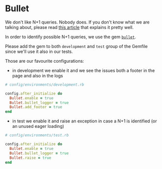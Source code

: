 # Bullet

We don't like N+1 queries. Nobody does.
If you don't know what we are talking about,
please read [this article](https://www.sitepoint.com/silver-bullet-n1-problem/) that explains it pretty well.

In order to identify possible N+1 queries, we use the gem [`bullet`](https://github.com/flyerhzm/bullet).

Please add the gem to both `development` and `test` group of the Gemfile since we'll use it also in our tests.

Those are our favourite configurations:

* in development we enable it and we see the issues both a footer in the page and also in the logs
```ruby
# config/environments/development.rb

config.after_initialize do
  Bullet.enable = true
  Bullet.bullet_logger = true
  Bullet.add_footer = true
end
```

* in test we enable it and raise an exception in case a N+1 is identified (or an unused eager loading)

```ruby
# config/environments/test.rb

config.after_initialize do
  Bullet.enable = true
  Bullet.bullet_logger = true
  Bullet.raise = true
end
```
